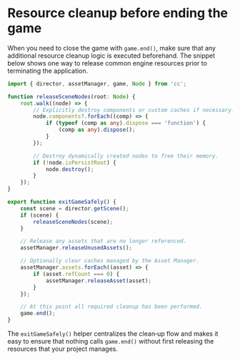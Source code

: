 # Resource cleanup before ending the game

When you need to close the game with `game.end()`, make sure that any additional
resource cleanup logic is executed beforehand. The snippet below shows one way to
release common engine resources prior to terminating the application.

```ts
import { director, assetManager, game, Node } from 'cc';

function releaseSceneNodes(root: Node) {
    root.walk((node) => {
        // Explicitly destroy components or custom caches if necessary.
        node.components?.forEach((comp) => {
            if (typeof (comp as any).dispose === 'function') {
                (comp as any).dispose();
            }
        });

        // Destroy dynamically created nodes to free their memory.
        if (!node.isPersistRoot) {
            node.destroy();
        }
    });
}

export function exitGameSafely() {
    const scene = director.getScene();
    if (scene) {
        releaseSceneNodes(scene);
    }

    // Release any assets that are no longer referenced.
    assetManager.releaseUnusedAssets();

    // Optionally clear caches managed by the Asset Manager.
    assetManager.assets.forEach((asset) => {
        if (asset.refCount === 0) {
            assetManager.releaseAsset(asset);
        }
    });

    // At this point all required cleanup has been performed.
    game.end();
}
```

The `exitGameSafely()` helper centralizes the clean‑up flow and makes it easy to
ensure that nothing calls `game.end()` without first releasing the resources
that your project manages.
